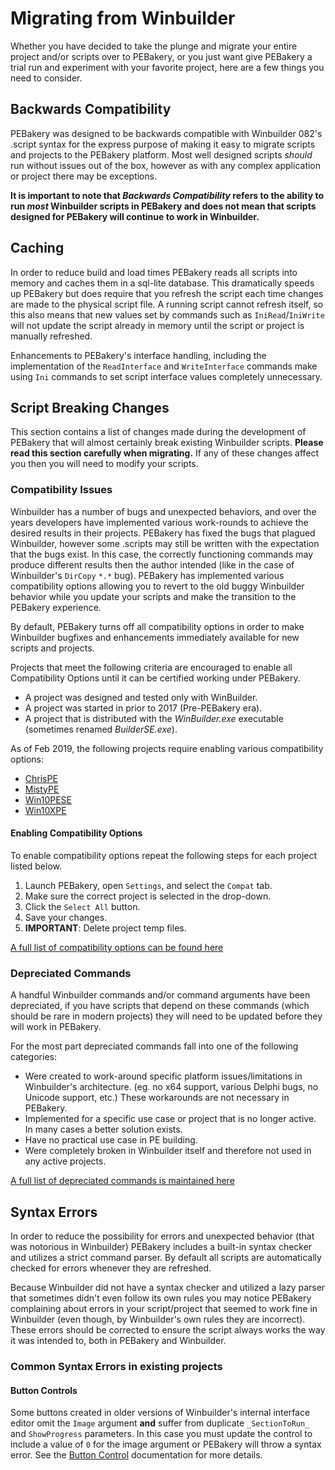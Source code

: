 # Migrating from Winbuilder

Whether you have decided to take the plunge and migrate your entire project and/or scripts over to PEBakery, or you just want give PEBakery a trial run and experiment with your favorite project, here are a few things you need to consider.

## Backwards Compatibility

PEBakery was designed to be backwards compatible with Winbuilder 082's .script syntax for the express purpose of making it easy to migrate scripts and projects to the PEBakery platform. Most well designed scripts _should_ run without issues out of the box, however as with any complex application or project there may be exceptions.

**It is important to note that _Backwards Compatibility_ refers to the ability to run _most_ Winbuilder scripts in PEBakery and does not mean that scripts designed for PEBakery will continue to work in Winbuilder.**

## Caching

In order to reduce build and load times PEBakery reads all scripts into memory and caches them in a sql-lite database. This dramatically speeds up PEBakery but does require that you refresh the script each time changes are made to the physical script file. A running script cannot refresh itself, so this also means that new values set by commands such as `IniRead`/`IniWrite` will not update the script already in memory until the script or project is manually refreshed. 

Enhancements to PEBakery's interface handling, including the implementation of the `ReadInterface` and `WriteInterface` commands make using `Ini` commands to set script interface values completely unnecessary.

## Script Breaking Changes

This section contains a list of changes made during the development of PEBakery that will almost certainly break existing Winbuilder scripts. **Please read this section carefully when migrating.** If any of these changes affect you then you will need to modify your scripts.

### Compatibility Issues

Winbuilder has a number of bugs and unexpected behaviors, and over the years developers have implemented various work-rounds to achieve the desired results in their projects. PEBakery has fixed the bugs that plagued Winbuilder, however some .scripts may still be written with the expectation that the bugs exist. In this case, the correctly functioning commands may produce different results then the author intended (like in the case of Winbuilder's ```DirCopy``` ```*.*``` bug). PEBakery has implemented various compatibility options allowing you to revert to the old buggy Winbuilder behavior while you update your scripts and make the transition to the PEBakery experience.

By default, PEBakery turns off all compatibility options in order to make Winbuilder bugfixes and enhancements immediately available for new scripts and projects.

Projects that meet the following criteria are encouraged to enable all Compatibility Options until it can be certified working under PEBakery.

- A project was designed and tested only with WinBuilder.
- A project was started in prior to 2017 (Pre-PEBakery era).
- A project that is distributed with the *WinBuilder.exe* executable (sometimes renamed *BuilderSE.exe*).

As of Feb 2019, the following projects require enabling various compatibility options:

- [ChrisPE](https://github.com/pebakery/chrispe)
- [MistyPE](http://mistyprojects.co.uk/documents/MistyPE/index.html)
- [Win10PESE](http://win10se.cwcodes.net/Compressed/index.php)
- [Win10XPE](http://win10se.cwcodes.net/Compressed/index.php)

#### Enabling Compatibility Options

To enable compatibility options repeat the following steps for each project listed below.

1. Launch PEBakery, open `Settings`, and select the `Compat` tab.
1. Make sure the correct project is selected in the drop-down.
1. Click the `Select All` button.  
1. Save your changes.
1. **IMPORTANT**: Delete project temp files.

[A full list of compatibility options can be found here](/Usage/Settings-Compatibility.md)

### Depreciated Commands

A handful Winbuilder commands and/or command arguments have been depreciated, if you have scripts that depend on these commands (which should be rare in modern projects) they will need to be updated before they will work in PEBakery.

For the most part depreciated commands fall into one of the following categories:

* Were created to work-around specific platform issues/limitations in Winbuilder's architecture. (eg. no x64 support, various Delphi bugs, no Unicode support, etc.) These workarounds are not necessary in PEBakery.
* Implemented for a specific use case or project that is no longer active. In many cases a better solution exists.
* Have no practical use case in PE building.
* Were completely broken in Winbuilder itself and therefore not used in any active projects.

[A full list of depreciated commands is maintained here](/Commands/depreciated.md)

## Syntax Errors

In order to reduce the possibility for errors and unexpected behavior (that was notorious in Winbuilder) PEBakery includes a built-in syntax checker and utilizes a strict command parser. By default all scripts are automatically checked for errors whenever they are refreshed.

Because Winbuilder did not have a syntax checker and utilized a lazy parser that sometimes didn't even follow its own rules you may notice PEBakery complaining about errors in your script/project that seemed to work fine in Winbuilder (even though, by Winbuilder's own rules they are incorrect). These errors should be corrected to ensure the script always works the way it was intended to, both in PEBakery and Winbuilder.

### Common Syntax Errors in existing projects

#### Button Controls

Some buttons created in older versions of Winbuilder's internal interface editor omit the `Image` argument **and** suffer from duplicate `_SectionToRun_` and `ShowProgress` parameters. In this case you must update the control to include a value of `0` for the image argument or PEBakery will throw a syntax error. See the [Button Control](./GUIControls/Button.md) documentation for more details.

